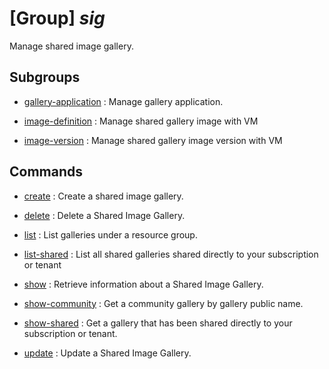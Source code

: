 # [Group] _sig_

Manage shared image gallery.

## Subgroups

- [gallery-application](/Commands/sig/gallery-application/readme.md)
: Manage gallery application.

- [image-definition](/Commands/sig/image-definition/readme.md)
: Manage shared gallery image with VM

- [image-version](/Commands/sig/image-version/readme.md)
: Manage shared gallery image version with VM

## Commands

- [create](/Commands/sig/_create.md)
: Create a shared image gallery.

- [delete](/Commands/sig/_delete.md)
: Delete a Shared Image Gallery.

- [list](/Commands/sig/_list.md)
: List galleries under a resource group.

- [list-shared](/Commands/sig/_list-shared.md)
: List all shared galleries shared directly to your subscription or tenant

- [show](/Commands/sig/_show.md)
: Retrieve information about a Shared Image Gallery.

- [show-community](/Commands/sig/_show-community.md)
: Get a community gallery by gallery public name.

- [show-shared](/Commands/sig/_show-shared.md)
: Get a gallery that has been shared directly to your subscription or tenant.

- [update](/Commands/sig/_update.md)
: Update a Shared Image Gallery.

